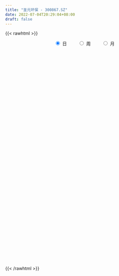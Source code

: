 ```yaml
---
title: "圣元环保 - 300867.SZ"
date: 2022-07-04T20:29:04+08:00
draft: false
---
```

{{< rawhtml >}}
    <div style="text-align: center">
        <label style="padding: 1rem;"><input style="margin-right: .5rem" type="radio" name="period" value="D" checked onclick="period_change(this)">日</label>
        <label style="padding: 1rem;"><input style="margin-right: .5rem" type="radio" name="period" value="W" onclick="period_change(this)">周</label>
        <label style="padding: 1rem;"><input style="margin-right: .5rem" type="radio" name="period" value="M" onclick="period_change(this)">月</label>
    </div>
    <div id="chart" style="height: 700px;"></div> 
    <script type="text/javascript">
        const D_v = [390579.43,449993.76,397348.3,327501.99,271956.9,162294.19,192357.36,212863.25,140995.11,99029.59,111471.88,93677.3,122463.82,105979.91,131017.5,136151.99,159856.85,247416.91,289771.07,142725.78,73379.42,61618.25,145715.37,154933.96,103937.17,94239.25,49888.09,52643.67,62683.94,78301.57,98581.31,132366.05,95064.88,146954.8,93659.35,152155.13,172916.7,130608.41,93446.39,99844.64,147307.5,129944.01,109429.04,113756.77,60263.07,45580.01,52356.45,74151.37,55797.35,63440.83,119691.53,100412.74,82838.86,138130.23,105669.29,85479.17,68444.85,62159.46,51106.66,44295.14,43332.03,44825.52,27177.04,45194.2,27211.99,28993.67,29168.93,36328.84,23834.13,25405.67,20761.68,37163.26,28360.4,28877.7,20426.64,17911.44,27423.05,22314.31,20312.47,20996.72,28258.39,32951.26,32839.35,37177.99,21667.6,19474.64,16834.45,21477.26,25660.06,31510.37,31055.52,38531.81,29823.5,24850.05,23424.56,34025.55,28796.88,64353.06,42448.37,42826.96,24051.78,21140.49,21993.49,21545.55,23718.0,28210.3,22650.77,21828.39,35161.46,27875.33,23107.07,22427.89,17790.07,27449.66,18780.42,16227.73,20031.09,23259.97,27704.16,23921.25,19934.69,17468.4,44253.11,39153.56,95403.49,103920.11,60065.77,45374.63,64926.89,47547.61,29575.97,24909.91,48317.08,34943.26,90807.39,64106.46,59377.1,81127.79,126548.24,135666.07,124716.2,95986.99,64151.29,67838.45,47173.36,88551.88,48015.03,38927.63,29416.14,57361.24,41755.66,34512.73,31566.11,25507.6,22336.92,44901.98,23101.01,29110.58,31055.11,21505.62,27221.65,27881.12,37382.93,30297.66,21825.88,22317.17,24635.28,17283.08,19307.9,15907.53,16803.99,14028.21,22185.07,70571.66,40140.63,22393.26,35218.77,24017.83,19362.68,31600.91,24659.43,29724.32,26524.79,27142.04,23377.02,21855.12,38167.23,28007.89,21839.09,18111.67,27012.47,12929.83,17796.1,20670.9,21181.79,18065.76,15454.35,13213.87,23006.39,28227.95,38407.32,36443.56,27258.25,41472.62,29164.02,19362.45,20832.83,20100.49,13199.1,13704.99,21310.48,22752.09,67599.48,44196.88,53079.28,38997.65,28523.86,24788.87,24689.13,18222.92,26294.11,24781.78,68311.48,60585.49,60977.96,39092.71,26115.7,24314.47,76890.8,41211.3,31577.52,38976.25,40301.39,31382.23,53124.23,56877.35,40389.82,25584.5,73405.66,64457.93,73697.78,48222.84,67652.58,52778.95,66134.12,45198.0,37043.51,70598.49,54452.48,66120.55,52744.78,35768.2,41235.41,33655.61,27873.46,26328.2,51136.66,36974.25,68907.07,61054.52,35125.43,47172.48,23167.49,25774.04,218829.98,141806.72,146630.38,170403.74,187478.3,170866.34,130517.16,157907.59,88929.94,53931.93,46651.81,57367.37,37989.49,57609.23,44601.09,52965.69,42547.28,29084.55,37010.87,68315.58,77298.7,37062.57,30959.34,41279.05,26056.1,31430.12,28613.21,54106.46,34952.47,29207.09,36857.02,35880.96,44529.63,42995.57,25403.2,42788.24,31397.63,26775.61,34550.57,49860.26,59182.06,57939.42,41955.45,38303.64,53617.45,36671.39,30909.95,38283.2,30093.52,20524.37,32938.57,26961.94,28517.65,27884.47,37933.13,74229.02,41037.33,35356.47,19953.74,35610.23,26348.48,35642.3,20010.98,21808.01,17800.8,15882.0,25195.41,267218.45,191323.56,143077.7,154222.2,80502.84,96641.19,71992.42,136585.54,110682.35,96436.78,68753.1,76203.65,74784.09,45870.62,35525.88,56248.11,38264.38,36303.86,32509.38,41623.28,32195.43,30085.8,46520.29,39927.53,25357.18,26776.92,21775.73,72216.21,50348.68,35048.8,33838.26,31330.53,57505.31,32126.58,70951.57,40319.18,53672.65,32608.74,31148.19,31604.08,37174.04,72452.77,56630.56,43147.33,46387.68,74204.95,48260.76,41964.17,47977.2,28291.41,21529.36,18148.51,19832.97,17579.74,16597.0,18969.0,33397.59,23834.6,45419.05,15629.18,22114.0,14395.51,18853.64,14821.03,13287.61,16448.39,48741.17,16465.09,18495.09,21601.84,22661.77,15462.55,28772.3,23149.75,25934.98,35524.7,39377.84,30572.81,31093.22,20577.76,28160.18,35325.63,25725.98,18275.39,28834.13,23472.89,19322.2,22663.33,24786.79,24478.83,32594.7,21834.48,20488.75,18840.93,19928.23,25401.0,61867.19,40790.62,43192.01,29584.27,32509.39,25124.0,20012.27,25827.0,43140.87,45355.37,25803.18,45603.67,77946.62,79327.78,51895.38,40119.66,45715.81,44100.85,52055.6,48141.53,37618.97,150356.12,77824.13]
const D_histogram = [0.0,1.6381994302,2.2779898735,1.7599554928,0.691249907,-0.0312576228,-0.704959691,-1.0137578067,-1.3618842383,-1.4956892902,-1.5460035504,-1.4765612311,-1.583136126,-1.7531876596,-1.6125194272,-1.2916458713,-0.9706172884,-0.4311736804,-0.1312101804,-0.0223007658,0.0792639437,0.0883954998,0.3407691333,0.5031284274,0.4813479255,0.2676156508,0.1298753742,-0.0196804,0.0405648547,0.2137424791,0.3830444882,0.5446364464,0.5219286541,0.6268514468,0.5712690207,0.6923890255,0.8052925503,0.7623405637,0.6911385246,0.7186208022,0.7991343594,0.7460243398,0.4672938587,0.0415499993,-0.1886340201,-0.3054463646,-0.4228755958,-0.3485006012,-0.31846968,-0.2188019764,-0.0106520847,0.0950608982,-0.0153323513,0.1524400135,0.2722678528,0.2319747744,0.2103290207,0.1001944636,-0.0196529607,-0.0939502877,-0.1968537331,-0.2690860664,-0.2915292588,-0.3645257585,-0.3949894132,-0.346519311,-0.2764913965,-0.2272629175,-0.1759030124,-0.1516638655,-0.1191832257,-0.1927344058,-0.2639934808,-0.3607493511,-0.3546345303,-0.355030402,-0.4167511853,-0.4010429578,-0.3890436039,-0.3152935532,-0.2525737384,-0.2588300988,-0.33484309,-0.2424228769,-0.1980576173,-0.1308033675,-0.0798717891,0.0036517228,0.1166181732,0.15123012,0.0988339906,-0.0457808144,-0.0918160512,-0.1819310426,-0.2166781857,-0.2884349683,-0.2692032833,-0.0171996254,0.1135354468,0.2275199704,0.2709049161,0.2843784255,0.2477552647,0.1747058773,0.15181767,0.203342991,0.1726239701,0.1649629992,0.2560193004,0.2536213236,0.1768794283,0.1292739582,0.038313887,-0.1127914778,-0.1740774485,-0.2003457824,-0.1345471816,-0.014185421,0.0830441092,0.1413432994,0.196114129,0.1974920417,0.2931554558,0.3477820583,0.5561879952,0.698815681,0.6845698136,0.5845868704,0.5464553802,0.3455426215,0.1512637135,0.0462872787,0.0550119285,0.0623055113,0.2277219401,0.2418255093,0.2874339355,0.3191105279,0.4813422737,0.5288161729,0.5817165707,0.3780103849,0.2511142763,0.0673982645,-0.1124599773,-0.0817425237,-0.1234044268,-0.1728673438,-0.1655206069,-0.0951329574,-0.1118735859,-0.1699666211,-0.251183999,-0.2769712016,-0.2813490024,-0.3831179736,-0.4088955319,-0.3860362403,-0.3878939713,-0.3723535473,-0.3560851087,-0.3043018779,-0.2144107145,-0.131661214,-0.0989072339,-0.1085537153,-0.1561482401,-0.1748992086,-0.1990788962,-0.2121763868,-0.1629125717,-0.1144255,-0.0610481298,0.0929291281,0.1440472703,0.1768269024,0.2253470501,0.2123910301,0.1898159817,0.2245040154,0.2334029183,0.2398172885,0.248896971,0.1947862971,0.1902537686,0.1891582413,0.1987777323,0.1841615628,0.1349179375,0.1019823123,0.0246027831,-0.0249407284,-0.0767193479,-0.0734028724,-0.0502384766,-0.0597677892,-0.0668169372,-0.053920803,-0.0048257803,0.0426973554,0.0955811786,0.1418149276,0.1198687071,0.1556214104,0.1506431062,0.1277111399,0.0408303807,-0.0484856858,-0.076461477,-0.0886002759,-0.0599801791,-0.070356289,0.0435868033,0.1100393034,0.1838345735,0.1628563644,0.1355349886,0.0702614438,0.0501940154,0.0319568751,0.0419153508,0.0051110554,0.0487663055,0.0989709301,0.0425713396,-0.091187886,-0.1424086491,-0.1529261338,-0.0106727243,0.046317643,0.0805970525,0.0769629878,0.115312775,0.1138863831,0.1371220343,0.1525867905,0.102033832,0.0571921275,0.1374894815,0.1353456103,0.1962048765,0.1805966664,0.0255692795,-0.0817776812,-0.1285368926,-0.1409584863,-0.1640706781,-0.2165487126,-0.3326895691,-0.3134078543,-0.3142033234,-0.2853434682,-0.2630094684,-0.2249154292,-0.1892766303,-0.1553372201,-0.1009137099,-0.100091794,-0.0222767174,-0.0310584518,-0.0316831143,-0.0889932579,-0.1045971469,-0.0955566903,0.1296998831,0.244799946,0.3327657827,0.4098418364,0.4368272204,0.4912714642,0.4619497762,0.1897946243,-0.026085721,-0.1589417804,-0.2266894415,-0.312101615,-0.3491517584,-0.3888893928,-0.3807551299,-0.4181173026,-0.4523662503,-0.4333360437,-0.370072427,-0.2719844296,-0.3493205571,-0.363918412,-0.3427038588,-0.3612769263,-0.3391733859,-0.2645185996,-0.202994181,-0.0969408019,-0.0110739135,0.0493681329,0.1122913946,0.1668335915,0.2250086158,0.2065933117,0.2057611833,0.2238207953,0.2197175281,0.2039900234,0.2011196749,0.2168490217,0.2633391485,0.2743799361,0.2479577348,0.2295068862,0.2503198202,0.217499758,0.1854735139,0.1054231789,0.038157139,0.0034031059,-0.0244751631,-0.0382303312,-0.0397725036,-0.0213629578,0.0073592168,0.0665497758,0.0905286496,0.0584271674,0.0546283838,0.0195042117,-0.0226082912,-0.0974742871,-0.1274578179,-0.1351057204,-0.1242161749,-0.1045481569,-0.0623017601,0.2013456368,0.3756939778,0.5013062592,0.4724961927,0.455182399,0.478767773,0.4280193345,0.4293675258,0.4221144573,0.4082502428,0.3562152283,0.2649406016,0.0983690687,-0.027755451,-0.1282354169,-0.2945124723,-0.3509668836,-0.4541662625,-0.4500314285,-0.3880234577,-0.3055096116,-0.2239831004,-0.1442859766,-0.1193622532,-0.1266130448,-0.1284726351,-0.0991212315,-0.0451383468,0.0075161943,0.0316718975,0.0034414276,-0.0127556253,-0.060099168,-0.0630809651,-0.0041342326,0.0439605456,0.1177318414,0.1204981701,0.0840838956,0.0082366376,-0.0519931163,-0.0340642583,-0.0413996307,-0.0226097615,-0.0253928057,-0.2571972707,-0.3594340793,-0.3940652214,-0.3089421987,-0.2578168786,-0.247323886,-0.2054870872,-0.162321998,-0.1285134789,-0.0777981548,-0.0732122504,-0.040815187,-0.0423696872,-0.1116132057,-0.1396265611,-0.2012758627,-0.2075648803,-0.2517426948,-0.2408358066,-0.259881578,-0.249523468,-0.3234562885,-0.313505564,-0.2654634122,-0.2497047102,-0.2920900403,-0.292088262,-0.3803634019,-0.4591239227,-0.4303809993,-0.4375292647,-0.360502345,-0.2607356895,-0.1858134101,-0.0827420765,0.0250998356,0.1117142725,0.1859722376,0.2302998662,0.2383410495,0.2392664248,0.2479014361,0.2705618449,0.3046757764,0.3339131781,0.2710083141,0.2513095593,0.2342625239,0.2103027639,0.208952172,0.2315779508,0.2821958232,0.3208967016,0.3538353229,0.3480821054,0.3226912497,0.2670803321,0.2375923863,0.2139949191,0.1552718189,0.1129950102,0.0957486328,0.0706259857,0.0934149528,0.0644161882,0.0081602821,-0.0163007257,-0.0131321016,-0.0017164064,0.0436300011,0.045225636,0.0587793614,0.1504594912,0.2112921195]
const D_fast = [0.0,2.0477492877,3.2570371994,3.178991692,2.2830985828,1.5527766474,0.7028346564,0.140597089,-0.5480004021,-1.0557277766,-1.4925429244,-1.7922409129,-2.2945998393,-2.9029482878,-3.1654099122,-3.1674478241,-3.0890735633,-2.6574233754,-2.3902624204,-2.2869281974,-2.1655475019,-2.1343170709,-1.7967511541,-1.5086097531,-1.4100532737,-1.5568816357,-1.6621530687,-1.8166289429,-1.7462424745,-1.5196292304,-1.2545660992,-0.9568150294,-0.8490406582,-0.5874050037,-0.5001701747,-0.2059529135,0.1082737489,0.2559069032,0.3574894952,0.5646269734,0.8449241204,0.9783201858,0.8164131694,0.4010568098,0.1237142853,-0.0694596503,-0.2926077804,-0.3053579362,-0.354944435,-0.3099772254,-0.1044903549,0.0249878525,-0.0892384848,0.1166438833,0.3045386859,0.3222393011,0.3531758025,0.2680898614,0.1433291969,0.0455442979,-0.1065725807,-0.2460764306,-0.3414019377,-0.505529877,-0.634740885,-0.6729006105,-0.6719955452,-0.6795827955,-0.6721986435,-0.685875463,-0.6831906296,-0.8049254112,-0.9421828564,-1.1291260644,-1.2116698762,-1.3008233484,-1.4667319281,-1.55128444,-1.6365459871,-1.6416193247,-1.6420429445,-1.7130068296,-1.8727305933,-1.8409160995,-1.8460652442,-1.8115118363,-1.7805482051,-1.6961117625,-1.5539907688,-1.481571292,-1.5092589237,-1.6653189323,-1.734308182,-1.869905934,-1.9588226236,-2.1026881482,-2.150757284,-1.9030535325,-1.7439345986,-1.5730700824,-1.4619589077,-1.3773907918,-1.3520751365,-1.3814480546,-1.3663818444,-1.2640207756,-1.251583804,-1.218004025,-1.0629428988,-1.0019355446,-1.0344575829,-1.0497445635,-1.131126163,-1.3104293971,-1.4152347299,-1.4915895094,-1.4594277041,-1.3426122987,-1.2246217412,-1.1309867262,-1.0271873643,-0.9764364412,-0.8074841632,-0.665912046,-0.3184591104,-0.0011275043,0.1557690817,0.2019328561,0.3004152109,0.1858881076,0.029425128,-0.0639794871,-0.0415018552,-0.0186318946,0.2037150193,0.2782749658,0.3957418759,0.5071961003,0.7897634145,0.9694413569,1.1677708974,1.0585673078,0.9944497683,0.8275833226,0.6196100865,0.6298919091,0.5573788994,0.4646991465,0.4306657315,0.4772701417,0.4325611167,0.3319764263,0.1879630486,0.0929330456,0.0182179942,-0.1793304704,-0.3073319117,-0.3809816801,-0.479812904,-0.5573608668,-0.6301137054,-0.654405944,-0.6181174593,-0.5682832623,-0.5602560907,-0.5970410008,-0.6836725857,-0.7461483563,-0.820097768,-0.8862393553,-0.8777036831,-0.8578229864,-0.8197076486,-0.6424981088,-0.555368149,-0.4783817913,-0.373524881,-0.3333831435,-0.3085041965,-0.2176901589,-0.1504405265,-0.0840718341,-0.0127679089,-0.0181820085,0.0248489051,0.0710429382,0.1303568622,0.1617810835,0.1462669425,0.1388268954,0.0675980619,0.0118193684,-0.0591390881,-0.0741733307,-0.0635685541,-0.0880398139,-0.1117931963,-0.1123772629,-0.0644886852,-0.0062912106,0.0704879072,0.1521753881,0.1601963444,0.2348544003,0.2675368726,0.2765326914,0.1998595272,0.0984220394,0.0513308789,0.017042011,0.0306670631,0.0027018809,0.127541674,0.221504,0.3412579135,0.3609937954,0.3675561668,0.3198479829,0.3123290584,0.3020811369,0.3225184503,0.2869919187,0.3428387453,0.4177861023,0.3720293467,0.2154731496,0.1286502243,0.0799012061,0.2194864346,0.2880562126,0.3424848853,0.3580915674,0.4252695484,0.4523147523,0.5098309121,0.5634423659,0.5383978654,0.5078541928,0.6225239171,0.6542164486,0.7641269339,0.7936678904,0.6450328234,0.5172414424,0.4383480078,0.3906867926,0.3265569312,0.2199417186,0.0206284698,-0.0384417789,-0.1177880789,-0.1602640908,-0.203682458,-0.2218172762,-0.2334976348,-0.2383925296,-0.2091974469,-0.2333984795,-0.1611525823,-0.1776989296,-0.1862443707,-0.2658028288,-0.3075560045,-0.3224047204,-0.0647231763,0.1115768731,0.2827341554,0.4622706683,0.5984628574,0.7757249673,0.8618907232,0.6371842275,0.4147824519,0.2421909474,0.1177709259,-0.0456666514,-0.1700047344,-0.306964717,-0.3940192365,-0.5359107348,-0.6832512451,-0.7725550495,-0.8018095395,-0.7717176495,-0.9363839163,-1.0419613742,-1.1064227856,-1.2153150848,-1.2780048908,-1.2694797544,-1.258703881,-1.1768857024,-1.0937872924,-1.0210032128,-0.9300071024,-0.8337565077,-0.7193293294,-0.6860963056,-0.6354881381,-0.5614733273,-0.5106472126,-0.4753772114,-0.4279676411,-0.3580260389,-0.245701125,-0.1660653534,-0.1304981209,-0.091572248,-0.0081793589,0.0133755184,0.0277176528,-0.0259768875,-0.0837036426,-0.1176068993,-0.151603959,-0.17491671,-0.1864020083,-0.1733332019,-0.1427712232,-0.0669432202,-0.020332184,-0.0378268743,-0.0279685619,-0.0582166811,-0.1059812568,-0.2052158245,-0.2670638098,-0.3084881423,-0.3286526406,-0.3351216618,-0.308450705,0.005533101,0.2738049365,0.5247437827,0.6140577644,0.7105395704,0.8538168877,0.9100732829,1.0187633556,1.1170389015,1.2052372476,1.2422560402,1.2172165639,1.0752372982,0.9421739157,0.8096350956,0.5697299221,0.4255337899,0.2087928454,0.1004198223,0.0654219287,0.0715583719,0.097089108,0.1407147376,0.1357978977,0.0968938449,0.0629160958,0.0674871916,0.1101854896,0.1647190792,0.1967927568,0.1694226438,0.1500366846,0.0876683499,0.0689163115,0.1268294859,0.1859144004,0.2891186566,0.3220095278,0.3066162272,0.2328281287,0.1596000956,0.1690128891,0.151327609,0.1644650378,0.1553337921,-0.1407699906,-0.332865319,-0.4660127664,-0.4581252934,-0.4714541929,-0.5227921719,-0.5323271449,-0.5297425551,-0.5280624058,-0.4967966204,-0.5105137786,-0.4883205119,-0.5004674339,-0.5976142539,-0.6605342495,-0.7725025168,-0.8306827544,-0.9377962426,-0.9870983061,-1.071114472,-1.123137229,-1.2779341216,-1.3463597881,-1.3646834894,-1.4113509649,-1.526758805,-1.5997790923,-1.7831450827,-1.9766865842,-2.0555389106,-2.1720694922,-2.1851681587,-2.1505854256,-2.1221164987,-2.0397306843,-1.9256138133,-1.8110708082,-1.6903197837,-1.5884171886,-1.5207907429,-1.4600487614,-1.3894383911,-1.2991375211,-1.1888546454,-1.0761389492,-1.0712917348,-1.0281630997,-0.9866445041,-0.9580285731,-0.907141122,-0.8266208555,-0.7054540273,-0.5865289736,-0.4651315215,-0.3838642126,-0.328582256,-0.3174230904,-0.2875129398,-0.2576116771,-0.2775168226,-0.2915448788,-0.2848540979,-0.2923202486,-0.2461775433,-0.2590722609,-0.3132880964,-0.3418242856,-0.341938687,-0.3309520933,-0.2746981856,-0.2617961417,-0.2335475759,-0.1042525733,0.0094030849]
const D_slow = [0.0,0.4095498575,0.9790473259,1.4190361991,1.5918486759,1.5840342702,1.4077943474,1.1543548957,0.8138838362,0.4399615136,0.053460626,-0.3156796818,-0.7114637133,-1.1497606282,-1.552890485,-1.8758019528,-2.1184562749,-2.226249695,-2.2590522401,-2.2646274316,-2.2448114456,-2.2227125707,-2.1375202874,-2.0117381805,-1.8914011991,-1.8244972864,-1.7920284429,-1.7969485429,-1.7868073292,-1.7333717095,-1.6376105874,-1.5014514758,-1.3709693123,-1.2142564506,-1.0714391954,-0.898341939,-0.6970188014,-0.5064336605,-0.3336490294,-0.1539938288,0.045789761,0.232295846,0.3491193107,0.3595068105,0.3123483055,0.2359867143,0.1302678154,0.0431426651,-0.0364747549,-0.091175249,-0.0938382702,-0.0700730457,-0.0739061335,-0.0357961301,0.0322708331,0.0902645267,0.1428467818,0.1678953978,0.1629821576,0.1394945856,0.0902811524,0.0230096358,-0.0498726789,-0.1410041185,-0.2397514718,-0.3263812996,-0.3955041487,-0.4523198781,-0.4962956311,-0.5342115975,-0.5640074039,-0.6121910054,-0.6781893756,-0.7683767134,-0.8570353459,-0.9457929464,-1.0499807428,-1.1502414822,-1.2475023832,-1.3263257715,-1.3894692061,-1.4541767308,-1.5378875033,-1.5984932225,-1.6480076269,-1.6807084687,-1.700676416,-1.6997634853,-1.670608942,-1.632801412,-1.6080929143,-1.6195381179,-1.6424921308,-1.6879748914,-1.7421444378,-1.8142531799,-1.8815540007,-1.8858539071,-1.8574700454,-1.8005900528,-1.7328638238,-1.6617692174,-1.5998304012,-1.5561539319,-1.5181995144,-1.4673637666,-1.4242077741,-1.3829670243,-1.3189621992,-1.2555568683,-1.2113370112,-1.1790185217,-1.1694400499,-1.1976379194,-1.2411572815,-1.2912437271,-1.3248805225,-1.3284268777,-1.3076658504,-1.2723300256,-1.2233014933,-1.1739284829,-1.100639619,-1.0136941044,-0.8746471056,-0.6999431853,-0.5288007319,-0.3826540143,-0.2460401693,-0.1596545139,-0.1218385855,-0.1102667658,-0.0965137837,-0.0809374059,-0.0240069208,0.0364494565,0.1083079404,0.1880855723,0.3084211408,0.440625184,0.5860543267,0.6805569229,0.743335492,0.7601850581,0.7320700638,0.7116344328,0.6807833261,0.6375664902,0.5961863385,0.5724030991,0.5444347026,0.5019430474,0.4391470476,0.3699042472,0.2995669966,0.2037875032,0.1015636202,0.0050545602,-0.0919189327,-0.1850073195,-0.2740285967,-0.3501040661,-0.4037067448,-0.4366220483,-0.4613488568,-0.4884872856,-0.5275243456,-0.5712491477,-0.6210188718,-0.6740629685,-0.7147911114,-0.7433974864,-0.7586595188,-0.7354272368,-0.6994154193,-0.6552086937,-0.5988719311,-0.5457741736,-0.4983201782,-0.4421941743,-0.3838434448,-0.3238891226,-0.2616648799,-0.2129683056,-0.1654048635,-0.1181153031,-0.0684208701,-0.0223804794,0.011349005,0.0368445831,0.0429952789,0.0367600968,0.0175802598,-0.0007704583,-0.0133300775,-0.0282720248,-0.0449762591,-0.0584564598,-0.0596629049,-0.048988566,-0.0250932714,0.0103604605,0.0403276373,0.0792329899,0.1168937664,0.1488215514,0.1590291466,0.1469077251,0.1277923559,0.1056422869,0.0906472421,0.0730581699,0.0839548707,0.1114646966,0.15742334,0.1981374311,0.2320211782,0.2495865392,0.262135043,0.2701242618,0.2806030995,0.2818808633,0.2940724397,0.3188151722,0.3294580071,0.3066610356,0.2710588734,0.2328273399,0.2301591588,0.2417385696,0.2618878327,0.2811285797,0.3099567734,0.3384283692,0.3727088778,0.4108555754,0.4363640334,0.4506620653,0.4850344356,0.5188708382,0.5679220574,0.613071224,0.6194635438,0.5990191236,0.5668849004,0.5316452788,0.4906276093,0.4364904312,0.3533180389,0.2749660753,0.1964152445,0.1250793774,0.0593270103,0.003098153,-0.0442210045,-0.0830553095,-0.108283737,-0.1333066855,-0.1388758649,-0.1466404778,-0.1545612564,-0.1768095709,-0.2029588576,-0.2268480302,-0.1944230594,-0.1332230729,-0.0500316272,0.0524288319,0.161635637,0.284453503,0.3999409471,0.4473896032,0.4408681729,0.4011327278,0.3444603674,0.2664349637,0.1791470241,0.0819246759,-0.0132641066,-0.1177934322,-0.2308849948,-0.3392190057,-0.4317371125,-0.4997332199,-0.5870633592,-0.6780429622,-0.7637189269,-0.8540381584,-0.9388315049,-1.0049611548,-1.0557097001,-1.0799449005,-1.0827133789,-1.0703713457,-1.042298497,-1.0005900992,-0.9443379452,-0.8926896173,-0.8412493214,-0.7852941226,-0.7303647406,-0.6793672348,-0.629087316,-0.5748750606,-0.5090402735,-0.4404452895,-0.3784558557,-0.3210791342,-0.2584991791,-0.2041242396,-0.1577558612,-0.1314000664,-0.1218607817,-0.1210100052,-0.127128796,-0.1366863788,-0.1466295047,-0.1519702441,-0.1501304399,-0.133492996,-0.1108608336,-0.0962540417,-0.0825969458,-0.0777208928,-0.0833729656,-0.1077415374,-0.1396059919,-0.173382422,-0.2044364657,-0.2305735049,-0.2461489449,-0.1958125357,-0.1018890413,0.0234375235,0.1415615717,0.2553571714,0.3750491147,0.4820539483,0.5893958298,0.6949244441,0.7969870048,0.8860408119,0.9522759623,0.9768682295,0.9699293667,0.9378705125,0.8642423944,0.7765006735,0.6629591079,0.5504512508,0.4534453864,0.3770679835,0.3210722084,0.2850007142,0.2551601509,0.2235068897,0.1913887309,0.1666084231,0.1553238364,0.1572028849,0.1651208593,0.1659812162,0.1627923099,0.1477675179,0.1319972766,0.1309637185,0.1419538549,0.1713868152,0.2015113577,0.2225323316,0.224591491,0.2115932119,0.2030771474,0.1927272397,0.1870747993,0.1807265979,0.1164272802,0.0265687604,-0.071947545,-0.1491830947,-0.2136373143,-0.2754682858,-0.3268400576,-0.3674205571,-0.3995489269,-0.4189984656,-0.4373015282,-0.4475053249,-0.4580977467,-0.4860010482,-0.5209076884,-0.5712266541,-0.6231178742,-0.6860535479,-0.7462624995,-0.811232894,-0.873613761,-0.9544778331,-1.0328542241,-1.0992200772,-1.1616462547,-1.2346687648,-1.3076908303,-1.4027816808,-1.5175626614,-1.6251579113,-1.7345402275,-1.8246658137,-1.8898497361,-1.9363030886,-1.9569886077,-1.9507136488,-1.9227850807,-1.8762920213,-1.8187170548,-1.7591317924,-1.6993151862,-1.6373398272,-1.569699366,-1.4935304219,-1.4100521273,-1.3423000488,-1.279472659,-1.220907028,-1.168331337,-1.116093294,-1.0581988063,-0.9876498505,-0.9074256751,-0.8189668444,-0.731946318,-0.6512735056,-0.5845034226,-0.525105326,-0.4716065963,-0.4327886415,-0.404539889,-0.3806027308,-0.3629462343,-0.3395924961,-0.3234884491,-0.3214483785,-0.32552356,-0.3288065854,-0.329235687,-0.3183281867,-0.3070217777,-0.2923269373,-0.2547120645,-0.2018890346]
const D_data = [['2020-08-24', 38.0, 45.78, 31.1, 48.65],['2020-08-25', 42.5, 71.45, 42.44, 79.9],['2020-08-26', 66.15, 66.79, 60.18, 77.99],['2020-08-27', 69.0, 54.4, 53.65, 71.06],['2020-08-28', 50.4, 44.39, 44.25, 51.96],['2020-08-31', 44.5, 44.36, 43.01, 45.78],['2020-09-01', 42.98, 41.1, 40.3, 42.99],['2020-09-02', 40.5, 42.5, 39.3, 44.55],['2020-09-03', 41.9, 39.41, 39.3, 42.4],['2020-09-04', 38.0, 39.73, 37.87, 40.81],['2020-09-07', 39.5, 39.09, 38.61, 40.75],['2020-09-08', 39.33, 39.41, 38.77, 40.29],['2020-09-09', 38.85, 35.8, 35.8, 39.02],['2020-09-10', 36.32, 32.78, 32.69, 36.59],['2020-09-11', 32.5, 35.05, 32.18, 36.5],['2020-09-14', 34.8, 37.15, 34.8, 37.23],['2020-09-15', 36.95, 37.7, 36.15, 39.71],['2020-09-16', 37.11, 41.9, 36.24, 43.96],['2020-09-17', 40.78, 40.63, 39.77, 45.68],['2020-09-18', 39.8, 38.96, 38.52, 41.58],['2020-09-21', 38.66, 39.14, 38.0, 39.56],['2020-09-22', 38.02, 38.03, 37.9, 39.05],['2020-09-23', 38.42, 41.65, 38.39, 43.0],['2020-09-24', 40.8, 41.69, 40.28, 43.68],['2020-09-25', 41.34, 39.88, 39.63, 42.95],['2020-09-28', 39.51, 36.87, 36.3, 39.98],['2020-09-29', 37.33, 36.77, 36.62, 37.65],['2020-09-30', 37.1, 35.63, 35.6, 37.36],['2020-10-09', 36.29, 37.77, 36.25, 38.19],['2020-10-12', 37.81, 39.67, 37.81, 39.84],['2020-10-13', 39.41, 40.55, 39.1, 40.88],['2020-10-14', 40.3, 41.5, 40.01, 42.45],['2020-10-15', 41.44, 39.79, 39.3, 41.45],['2020-10-16', 39.68, 41.89, 39.68, 44.49],['2020-10-19', 41.13, 40.33, 39.85, 42.26],['2020-10-20', 40.0, 43.09, 39.77, 44.36],['2020-10-21', 43.16, 44.11, 42.5, 45.08],['2020-10-22', 43.63, 42.89, 42.65, 44.98],['2020-10-23', 42.6, 42.75, 41.8, 44.4],['2020-10-26', 42.45, 44.4, 42.24, 44.62],['2020-10-27', 43.88, 45.96, 43.17, 47.0],['2020-10-28', 44.88, 45.0, 43.84, 45.88],['2020-10-29', 43.85, 41.8, 41.74, 44.6],['2020-10-30', 41.67, 38.3, 37.7, 42.25],['2020-11-02', 38.05, 38.96, 38.0, 39.29],['2020-11-03', 39.31, 39.28, 39.01, 39.86],['2020-11-04', 39.36, 38.37, 37.7, 39.5],['2020-11-05', 38.9, 40.36, 38.69, 40.7],['2020-11-06', 40.3, 39.82, 39.26, 40.35],['2020-11-09', 40.13, 40.82, 40.12, 40.95],['2020-11-10', 40.85, 42.91, 40.26, 42.91],['2020-11-11', 42.8, 42.5, 41.98, 43.8],['2020-11-12', 42.18, 39.8, 39.75, 42.42],['2020-11-13', 39.5, 43.49, 38.9, 44.49],['2020-11-16', 43.48, 43.84, 42.58, 44.44],['2020-11-17', 43.98, 42.26, 41.48, 43.98],['2020-11-18', 42.44, 42.52, 42.15, 43.5],['2020-11-19', 41.6, 41.2, 41.04, 42.0],['2020-11-20', 41.26, 40.51, 40.02, 41.26],['2020-11-23', 40.3, 40.53, 39.7, 40.91],['2020-11-24', 40.76, 39.59, 39.58, 40.76],['2020-11-25', 39.65, 39.32, 39.24, 40.24],['2020-11-26', 39.3, 39.46, 39.29, 39.88],['2020-11-27', 39.32, 38.29, 37.88, 39.6],['2020-11-30', 38.3, 38.21, 37.8, 38.77],['2020-12-01', 38.45, 38.91, 38.22, 39.2],['2020-12-02', 39.07, 39.2, 38.63, 39.39],['2020-12-03', 39.1, 39.0, 38.24, 39.25],['2020-12-04', 38.99, 39.07, 38.82, 39.44],['2020-12-07', 39.15, 38.73, 38.7, 39.43],['2020-12-08', 38.5, 38.8, 38.5, 39.0],['2020-12-09', 38.8, 37.15, 37.01, 38.88],['2020-12-10', 37.0, 36.51, 36.14, 37.44],['2020-12-11', 36.52, 35.38, 35.1, 36.87],['2020-12-14', 35.88, 36.02, 35.83, 36.78],['2020-12-15', 35.8, 35.54, 35.4, 35.99],['2020-12-16', 35.84, 34.15, 34.1, 35.85],['2020-12-17', 34.16, 34.51, 33.58, 34.67],['2020-12-18', 34.6, 34.05, 34.01, 34.93],['2020-12-21', 34.05, 34.59, 33.86, 34.85],['2020-12-22', 34.59, 34.4, 34.1, 35.25],['2020-12-23', 34.28, 33.28, 33.02, 34.71],['2020-12-24', 33.29, 31.73, 31.7, 33.29],['2020-12-25', 31.7, 33.43, 31.61, 33.55],['2020-12-28', 33.37, 32.79, 32.68, 33.47],['2020-12-29', 33.0, 33.01, 32.4, 33.53],['2020-12-30', 33.04, 32.8, 32.54, 33.15],['2020-12-31', 32.79, 33.3, 32.75, 33.46],['2021-01-04', 33.4, 34.01, 33.11, 34.2],['2021-01-05', 33.89, 33.3, 33.15, 34.2],['2021-01-06', 33.29, 32.03, 31.85, 33.5],['2021-01-07', 32.35, 30.13, 29.7, 32.35],['2021-01-08', 30.13, 30.56, 29.31, 31.47],['2021-01-11', 30.55, 29.29, 29.06, 30.55],['2021-01-12', 29.1, 29.24, 29.0, 29.95],['2021-01-13', 29.06, 28.03, 27.8, 29.24],['2021-01-14', 28.05, 28.54, 27.78, 29.16],['2021-01-15', 28.71, 31.81, 28.54, 32.52],['2021-01-18', 31.39, 31.1, 30.73, 32.14],['2021-01-19', 30.95, 31.43, 30.71, 32.53],['2021-01-20', 31.17, 30.92, 30.7, 31.72],['2021-01-21', 30.79, 30.68, 30.46, 31.1],['2021-01-22', 30.59, 29.97, 29.79, 30.8],['2021-01-25', 29.7, 29.16, 28.9, 29.93],['2021-01-26', 29.11, 29.44, 29.11, 30.45],['2021-01-27', 29.44, 30.38, 28.86, 30.79],['2021-01-28', 30.01, 29.35, 29.28, 30.71],['2021-01-29', 29.25, 29.47, 28.65, 30.03],['2021-02-01', 29.11, 30.91, 29.04, 30.95],['2021-02-02', 30.67, 30.0, 29.8, 30.95],['2021-02-03', 29.8, 28.85, 28.7, 30.0],['2021-02-04', 28.5, 28.83, 27.73, 29.23],['2021-02-05', 28.92, 27.81, 27.8, 29.61],['2021-02-08', 27.91, 26.2, 26.0, 28.08],['2021-02-09', 26.4, 26.46, 26.23, 26.92],['2021-02-10', 26.47, 26.33, 26.26, 26.85],['2021-02-18', 26.94, 27.27, 26.45, 27.75],['2021-02-19', 27.15, 28.21, 27.07, 28.25],['2021-02-22', 28.31, 28.35, 28.2, 29.08],['2021-02-23', 28.43, 28.19, 27.84, 28.75],['2021-02-24', 28.02, 28.41, 28.02, 28.87],['2021-02-25', 28.5, 27.88, 27.88, 28.79],['2021-02-26', 27.67, 29.36, 27.47, 30.5],['2021-03-01', 29.39, 29.36, 28.98, 30.2],['2021-03-02', 29.56, 32.23, 28.94, 32.58],['2021-03-03', 31.02, 32.75, 30.1, 33.47],['2021-03-04', 31.91, 31.6, 31.54, 32.77],['2021-03-05', 31.08, 30.66, 30.1, 31.5],['2021-03-08', 30.81, 31.47, 30.71, 32.48],['2021-03-09', 30.88, 29.11, 28.6, 30.9],['2021-03-10', 29.56, 28.3, 28.12, 29.87],['2021-03-11', 28.21, 28.67, 27.82, 28.85],['2021-03-12', 28.8, 29.86, 28.08, 30.33],['2021-03-15', 29.44, 29.92, 29.44, 30.5],['2021-03-16', 30.01, 32.48, 29.62, 32.96],['2021-03-17', 32.0, 31.26, 31.04, 32.22],['2021-03-18', 31.64, 32.04, 31.17, 32.39],['2021-03-19', 31.58, 32.34, 31.28, 33.89],['2021-03-22', 32.56, 34.86, 32.5, 35.78],['2021-03-23', 34.37, 34.45, 33.58, 36.82],['2021-03-24', 33.71, 35.31, 33.57, 36.66],['2021-03-25', 34.77, 32.16, 28.3, 35.38],['2021-03-26', 32.95, 32.58, 32.26, 33.57],['2021-03-29', 32.9, 31.26, 31.03, 32.95],['2021-03-30', 31.1, 30.41, 30.23, 31.48],['2021-03-31', 30.5, 32.67, 30.3, 33.38],['2021-04-01', 32.3, 31.75, 31.32, 32.52],['2021-04-02', 31.8, 31.38, 31.2, 32.43],['2021-04-06', 31.31, 31.93, 31.02, 32.1],['2021-04-07', 31.81, 32.91, 31.7, 33.0],['2021-04-08', 32.5, 31.96, 31.82, 32.88],['2021-04-09', 31.72, 31.2, 31.2, 32.35],['2021-04-12', 31.28, 30.43, 30.4, 31.55],['2021-04-13', 30.5, 30.68, 30.13, 31.2],['2021-04-14', 30.44, 30.69, 30.21, 30.96],['2021-04-15', 30.77, 28.95, 28.77, 30.77],['2021-04-16', 29.17, 29.26, 29.0, 29.49],['2021-04-19', 29.43, 29.55, 29.39, 29.92],['2021-04-20', 29.66, 28.98, 28.81, 29.76],['2021-04-21', 28.86, 28.91, 28.7, 29.18],['2021-04-22', 28.92, 28.68, 28.46, 29.65],['2021-04-23', 28.85, 29.0, 28.76, 29.3],['2021-04-26', 29.03, 29.6, 28.2, 29.65],['2021-04-27', 30.15, 29.78, 29.28, 30.3],['2021-04-28', 29.79, 29.31, 29.26, 29.79],['2021-04-29', 29.4, 28.69, 28.69, 29.5],['2021-04-30', 28.82, 27.88, 27.84, 28.82],['2021-05-06', 27.71, 27.85, 27.57, 28.34],['2021-05-07', 28.0, 27.43, 27.3, 28.01],['2021-05-10', 27.53, 27.21, 27.06, 27.73],['2021-05-11', 27.21, 27.84, 27.02, 27.88],['2021-05-12', 27.69, 27.88, 27.4, 27.94],['2021-05-13', 27.66, 28.04, 27.51, 28.58],['2021-05-14', 28.7, 29.77, 28.7, 30.8],['2021-05-17', 29.2, 29.03, 28.68, 29.2],['2021-05-18', 28.94, 29.06, 28.61, 29.21],['2021-05-19', 29.25, 29.55, 29.09, 30.09],['2021-05-20', 29.26, 28.97, 28.71, 29.49],['2021-05-21', 29.15, 28.84, 28.77, 29.34],['2021-05-24', 29.02, 29.69, 28.85, 29.94],['2021-05-25', 29.53, 29.61, 29.18, 29.75],['2021-05-26', 29.78, 29.76, 29.47, 30.17],['2021-05-27', 29.9, 29.99, 29.51, 30.33],['2021-05-28', 29.91, 29.22, 29.16, 30.17],['2021-05-31', 29.1, 29.81, 28.98, 30.0],['2021-06-01', 29.85, 29.97, 29.59, 30.17],['2021-06-02', 29.97, 30.27, 29.9, 30.85],['2021-06-03', 30.4, 30.1, 29.8, 30.55],['2021-06-04', 29.96, 29.62, 29.48, 30.15],['2021-06-07', 29.56, 29.7, 29.49, 30.0],['2021-06-08', 29.74, 28.9, 28.71, 29.83],['2021-06-09', 28.81, 28.91, 28.71, 29.05],['2021-06-10', 28.91, 28.57, 28.52, 28.91],['2021-06-11', 28.63, 29.07, 28.53, 29.24],['2021-06-15', 29.41, 29.34, 28.53, 29.41],['2021-06-16', 29.21, 28.92, 28.88, 29.6],['2021-06-17', 28.88, 28.85, 28.69, 29.39],['2021-06-18', 28.99, 29.06, 28.76, 29.16],['2021-06-21', 29.14, 29.65, 28.93, 29.85],['2021-06-22', 29.79, 29.9, 29.31, 30.31],['2021-06-23', 29.9, 30.29, 29.9, 30.77],['2021-06-24', 30.36, 30.57, 29.88, 30.77],['2021-06-25', 30.35, 29.89, 29.76, 30.5],['2021-06-28', 29.93, 30.77, 29.89, 31.68],['2021-06-29', 30.67, 30.48, 30.36, 31.17],['2021-06-30', 30.48, 30.31, 30.07, 30.75],['2021-07-01', 30.43, 29.3, 29.3, 30.48],['2021-07-02', 29.28, 28.81, 28.8, 29.58],['2021-07-05', 28.81, 29.23, 28.7, 29.25],['2021-07-06', 29.25, 29.27, 28.96, 29.64],['2021-07-07', 29.26, 29.78, 29.12, 30.04],['2021-07-08', 29.97, 29.3, 29.3, 30.65],['2021-07-09', 29.02, 31.14, 28.93, 31.25],['2021-07-12', 31.2, 31.11, 30.68, 31.36],['2021-07-13', 31.2, 31.72, 30.75, 32.22],['2021-07-14', 31.7, 30.84, 30.71, 31.93],['2021-07-15', 30.84, 30.78, 30.17, 31.25],['2021-07-16', 31.18, 30.17, 30.11, 31.18],['2021-07-19', 30.18, 30.59, 29.78, 30.98],['2021-07-20', 30.41, 30.58, 30.26, 30.91],['2021-07-21', 30.54, 30.98, 30.42, 31.06],['2021-07-22', 30.72, 30.38, 30.31, 30.72],['2021-07-23', 30.2, 31.47, 29.6, 31.57],['2021-07-26', 30.88, 31.91, 30.75, 32.08],['2021-07-27', 31.57, 30.66, 30.66, 32.48],['2021-07-28', 30.51, 29.2, 29.09, 30.9],['2021-07-29', 29.59, 29.68, 29.12, 29.93],['2021-07-30', 29.39, 29.94, 29.39, 30.34],['2021-08-02', 29.8, 32.18, 29.6, 32.36],['2021-08-03', 32.39, 31.7, 31.55, 32.4],['2021-08-04', 31.8, 31.75, 31.51, 32.1],['2021-08-05', 31.62, 31.46, 31.3, 32.37],['2021-08-06', 31.45, 32.2, 31.11, 32.31],['2021-08-09', 32.32, 31.94, 31.3, 32.32],['2021-08-10', 31.88, 32.46, 31.7, 32.95],['2021-08-11', 32.38, 32.64, 32.21, 33.46],['2021-08-12', 32.68, 31.88, 31.75, 32.85],['2021-08-13', 31.71, 31.82, 31.68, 32.28],['2021-08-16', 32.0, 33.63, 31.7, 34.14],['2021-08-17', 33.88, 32.99, 32.88, 34.35],['2021-08-18', 33.33, 34.15, 33.0, 34.68],['2021-08-19', 34.08, 33.55, 33.29, 34.25],['2021-08-20', 33.18, 31.51, 31.12, 33.27],['2021-08-23', 31.36, 31.46, 31.18, 32.0],['2021-08-24', 31.23, 31.8, 31.12, 33.25],['2021-08-25', 31.58, 32.04, 30.92, 32.38],['2021-08-26', 31.96, 31.76, 31.5, 32.28],['2021-08-27', 31.58, 31.1, 30.61, 32.18],['2021-08-30', 30.1, 29.68, 29.6, 30.23],['2021-08-31', 29.99, 30.9, 29.95, 31.32],['2021-09-01', 31.15, 30.48, 30.18, 31.5],['2021-09-02', 30.27, 30.71, 29.8, 30.97],['2021-09-03', 30.74, 30.56, 30.16, 31.19],['2021-09-06', 30.5, 30.73, 30.04, 30.81],['2021-09-07', 30.73, 30.73, 30.5, 30.91],['2021-09-08', 30.8, 30.75, 30.52, 30.95],['2021-09-09', 30.75, 31.13, 30.37, 31.3],['2021-09-10', 31.09, 30.51, 30.5, 31.09],['2021-09-13', 30.59, 31.62, 30.53, 31.83],['2021-09-14', 31.58, 30.68, 30.6, 32.32],['2021-09-15', 30.71, 30.71, 30.41, 31.3],['2021-09-16', 30.74, 29.77, 29.69, 30.94],['2021-09-17', 29.69, 29.99, 29.56, 30.09],['2021-09-22', 29.63, 30.17, 29.62, 30.28],['2021-09-23', 30.49, 33.5, 30.49, 34.32],['2021-09-24', 34.0, 33.17, 32.7, 34.01],['2021-09-27', 34.12, 33.6, 32.68, 35.04],['2021-09-28', 33.4, 34.21, 32.6, 34.82],['2021-09-29', 33.6, 34.22, 33.3, 35.55],['2021-09-30', 34.59, 35.19, 34.42, 36.47],['2021-10-08', 36.0, 34.64, 34.13, 36.19],['2021-10-11', 34.5, 31.1, 30.0, 34.55],['2021-10-12', 30.81, 30.61, 30.0, 31.48],['2021-10-13', 30.65, 30.69, 30.11, 30.86],['2021-10-14', 30.6, 30.86, 30.32, 31.18],['2021-10-15', 30.77, 30.05, 30.01, 30.77],['2021-10-18', 30.0, 30.09, 29.9, 30.43],['2021-10-19', 30.09, 29.57, 29.18, 30.28],['2021-10-20', 29.61, 29.78, 28.89, 29.82],['2021-10-21', 29.63, 28.8, 28.73, 29.65],['2021-10-22', 28.81, 28.27, 28.2, 29.08],['2021-10-25', 28.29, 28.5, 28.29, 28.86],['2021-10-26', 28.56, 28.9, 28.41, 28.98],['2021-10-27', 28.94, 29.45, 28.31, 30.14],['2021-10-28', 28.6, 26.98, 26.83, 28.6],['2021-10-29', 26.8, 27.14, 26.3, 27.24],['2021-11-01', 26.91, 27.22, 26.41, 27.22],['2021-11-02', 27.22, 26.33, 26.15, 27.34],['2021-11-03', 26.0, 26.44, 25.88, 26.57],['2021-11-04', 26.5, 26.98, 26.32, 27.12],['2021-11-05', 26.81, 26.85, 26.63, 27.29],['2021-11-08', 27.4, 27.59, 27.4, 28.4],['2021-11-09', 27.49, 27.66, 27.26, 28.0],['2021-11-10', 27.5, 27.6, 27.05, 27.66],['2021-11-11', 27.4, 27.88, 27.4, 28.12],['2021-11-12', 27.78, 28.06, 27.64, 28.3],['2021-11-15', 28.1, 28.43, 27.72, 28.56],['2021-11-16', 28.29, 27.62, 27.58, 28.38],['2021-11-17', 27.6, 27.83, 27.6, 27.98],['2021-11-18', 27.85, 28.17, 27.54, 28.28],['2021-11-19', 28.04, 28.0, 27.65, 28.11],['2021-11-22', 28.0, 27.87, 27.68, 28.11],['2021-11-23', 27.9, 28.05, 27.68, 28.07],['2021-11-24', 28.02, 28.4, 27.7, 28.56],['2021-11-25', 28.36, 29.07, 28.32, 29.19],['2021-11-26', 29.0, 28.93, 28.6, 29.33],['2021-11-29', 28.31, 28.57, 28.08, 29.0],['2021-11-30', 28.71, 28.69, 28.46, 29.2],['2021-12-01', 28.61, 29.34, 28.61, 29.56],['2021-12-02', 29.2, 28.79, 28.78, 29.5],['2021-12-03', 28.72, 28.76, 28.4, 29.02],['2021-12-06', 28.54, 27.95, 27.91, 28.95],['2021-12-07', 27.93, 27.75, 27.35, 28.23],['2021-12-08', 27.78, 27.88, 27.75, 28.07],['2021-12-09', 27.88, 27.77, 27.72, 28.08],['2021-12-10', 27.7, 27.79, 27.48, 27.9],['2021-12-13', 28.0, 27.85, 27.76, 28.08],['2021-12-14', 27.92, 28.1, 27.55, 28.15],['2021-12-15', 28.03, 28.33, 28.03, 28.6],['2021-12-16', 28.65, 28.96, 28.6, 29.58],['2021-12-17', 28.78, 28.79, 28.4, 29.11],['2021-12-20', 28.68, 28.11, 28.1, 28.77],['2021-12-21', 28.11, 28.4, 28.01, 28.45],['2021-12-22', 28.3, 27.92, 27.8, 28.45],['2021-12-23', 27.84, 27.61, 27.53, 27.98],['2021-12-24', 27.58, 26.82, 26.76, 27.77],['2021-12-27', 26.8, 26.99, 26.8, 27.16],['2021-12-28', 27.05, 27.04, 26.84, 27.2],['2021-12-29', 27.06, 27.15, 26.92, 27.3],['2021-12-30', 27.0, 27.22, 27.0, 27.35],['2021-12-31', 27.22, 27.57, 27.13, 27.59],['2022-01-04', 30.06, 31.2, 29.23, 32.12],['2022-01-05', 31.61, 31.48, 30.99, 32.39],['2022-01-06', 31.9, 32.03, 31.11, 33.78],['2022-01-07', 32.9, 30.76, 30.75, 33.72],['2022-01-10', 30.67, 31.18, 30.67, 31.86],['2022-01-11', 31.2, 32.13, 31.18, 32.8],['2022-01-12', 31.93, 31.55, 31.25, 32.16],['2022-01-13', 31.5, 32.49, 31.5, 33.66],['2022-01-14', 32.05, 32.8, 31.38, 33.3],['2022-01-17', 32.6, 33.1, 31.93, 33.74],['2022-01-18', 33.21, 32.87, 32.49, 33.76],['2022-01-19', 32.86, 32.37, 31.9, 33.13],['2022-01-20', 32.41, 31.01, 30.9, 32.5],['2022-01-21', 31.0, 30.89, 30.53, 31.61],['2022-01-24', 30.73, 30.67, 30.25, 30.89],['2022-01-25', 30.61, 29.08, 29.07, 30.71],['2022-01-26', 29.12, 29.71, 29.12, 29.87],['2022-01-27', 30.19, 28.47, 28.4, 30.19],['2022-01-28', 29.1, 29.27, 28.81, 29.63],['2022-02-07', 29.76, 29.91, 29.34, 30.29],['2022-02-08', 29.51, 30.34, 29.5, 30.35],['2022-02-09', 30.27, 30.61, 30.03, 30.67],['2022-02-10', 31.01, 30.92, 30.5, 31.6],['2022-02-11', 31.2, 30.45, 30.21, 31.2],['2022-02-14', 30.3, 30.03, 29.86, 30.59],['2022-02-15', 30.23, 30.0, 29.42, 30.23],['2022-02-16', 29.97, 30.4, 29.91, 30.41],['2022-02-17', 30.66, 30.9, 30.5, 31.79],['2022-02-18', 30.5, 31.18, 29.61, 31.2],['2022-02-21', 31.2, 31.07, 30.66, 31.26],['2022-02-22', 30.48, 30.44, 30.21, 30.95],['2022-02-23', 30.55, 30.49, 29.99, 30.71],['2022-02-24', 30.35, 29.92, 29.38, 30.85],['2022-02-25', 30.02, 30.31, 29.91, 30.78],['2022-02-28', 30.29, 31.23, 29.8, 31.47],['2022-03-01', 31.3, 31.42, 30.98, 31.76],['2022-03-02', 31.38, 32.16, 31.06, 32.3],['2022-03-03', 32.32, 31.6, 31.52, 32.39],['2022-03-04', 31.55, 31.13, 31.04, 31.75],['2022-03-07', 31.19, 30.4, 30.11, 31.42],['2022-03-08', 30.4, 30.24, 29.72, 30.68],['2022-03-09', 30.36, 31.1, 29.85, 31.5],['2022-03-10', 31.89, 30.81, 30.76, 31.93],['2022-03-11', 30.5, 31.17, 29.79, 31.55],['2022-03-14', 31.09, 30.95, 30.5, 31.3],['2022-03-15', 30.78, 27.35, 27.3, 30.92],['2022-03-16', 27.82, 27.83, 26.5, 27.96],['2022-03-17', 27.88, 28.0, 27.87, 28.61],['2022-03-18', 28.17, 29.34, 28.13, 29.6],['2022-03-21', 29.44, 29.03, 28.85, 29.48],['2022-03-22', 28.71, 28.45, 28.37, 28.89],['2022-03-23', 28.59, 28.76, 28.55, 28.97],['2022-03-24', 28.5, 28.81, 28.11, 28.93],['2022-03-25', 28.39, 28.73, 28.39, 29.29],['2022-03-28', 28.6, 29.03, 28.2, 29.15],['2022-03-29', 29.15, 28.48, 28.18, 29.15],['2022-03-30', 28.95, 28.82, 28.74, 29.65],['2022-03-31', 28.65, 28.38, 28.38, 29.1],['2022-04-01', 27.39, 27.21, 26.11, 27.73],['2022-04-06', 27.21, 27.29, 27.0, 27.41],['2022-04-07', 27.08, 26.41, 26.4, 27.13],['2022-04-08', 26.43, 26.67, 26.25, 26.9],['2022-04-11', 26.54, 25.78, 25.58, 26.79],['2022-04-12', 25.8, 26.08, 25.31, 26.28],['2022-04-13', 26.08, 25.37, 25.37, 26.08],['2022-04-14', 25.51, 25.39, 25.38, 25.66],['2022-04-15', 25.3, 23.8, 23.33, 25.3],['2022-04-18', 23.82, 24.28, 23.55, 24.35],['2022-04-19', 24.16, 24.53, 24.16, 24.65],['2022-04-20', 24.15, 23.93, 23.75, 24.33],['2022-04-21', 23.9, 22.74, 22.65, 23.94],['2022-04-22', 22.61, 22.74, 22.33, 22.98],['2022-04-25', 22.28, 20.93, 20.91, 22.31],['2022-04-26', 20.99, 20.05, 19.95, 21.26],['2022-04-27', 19.81, 20.68, 19.78, 20.77],['2022-04-28', 20.45, 19.7, 19.37, 20.53],['2022-04-29', 19.96, 20.37, 19.96, 20.47],['2022-05-05', 20.35, 20.62, 20.24, 20.91],['2022-05-06', 20.34, 20.33, 20.08, 20.59],['2022-05-09', 20.4, 20.78, 20.4, 20.89],['2022-05-10', 20.49, 21.11, 20.35, 21.13],['2022-05-11', 21.08, 21.15, 21.0, 21.68],['2022-05-12', 21.1, 21.28, 20.91, 21.68],['2022-05-13', 21.35, 21.13, 21.01, 21.44],['2022-05-16', 21.33, 20.75, 20.65, 21.39],['2022-05-17', 20.75, 20.63, 20.18, 20.89],['2022-05-18', 20.79, 20.71, 20.47, 20.95],['2022-05-19', 20.6, 20.95, 20.36, 21.03],['2022-05-20', 20.97, 21.26, 20.97, 21.37],['2022-05-23', 21.33, 21.42, 21.04, 21.42],['2022-05-24', 21.38, 20.22, 20.21, 21.42],['2022-05-25', 20.2, 20.56, 20.2, 20.65],['2022-05-26', 20.6, 20.51, 20.17, 20.75],['2022-05-27', 20.85, 20.32, 20.18, 20.87],['2022-05-30', 20.54, 20.54, 20.19, 20.54],['2022-05-31', 20.54, 20.92, 20.19, 20.94],['2022-06-01', 20.9, 21.53, 20.74, 21.85],['2022-06-02', 21.5, 21.73, 21.28, 21.89],['2022-06-06', 21.6, 22.0, 21.53, 22.35],['2022-06-07', 21.95, 21.76, 21.51, 22.02],['2022-06-08', 21.75, 21.6, 21.24, 21.8],['2022-06-09', 21.64, 21.15, 21.12, 21.75],['2022-06-10', 21.2, 21.37, 21.09, 21.43],['2022-06-13', 21.2, 21.41, 21.13, 21.6],['2022-06-14', 21.19, 20.83, 20.24, 21.37],['2022-06-15', 20.87, 20.81, 20.8, 21.14],['2022-06-16', 20.85, 20.99, 20.68, 21.25],['2022-06-17', 20.88, 20.79, 20.42, 21.19],['2022-06-20', 20.84, 21.4, 20.8, 21.75],['2022-06-21', 21.34, 20.75, 20.66, 21.34],['2022-06-22', 20.85, 20.16, 20.1, 20.85],['2022-06-23', 20.21, 20.29, 19.94, 20.33],['2022-06-24', 20.35, 20.52, 20.27, 20.82],['2022-06-27', 20.56, 20.61, 20.5, 20.82],['2022-06-28', 20.72, 21.16, 20.58, 21.19],['2022-06-29', 21.18, 20.73, 20.71, 21.28],['2022-06-30', 20.85, 20.92, 20.75, 21.1],['2022-07-01', 20.88, 22.23, 20.85, 22.86],['2022-07-04', 22.1, 22.37, 21.95, 22.45]]
const W_v = [1837380.3799999999,807539.5,564610.41,975922.6000000001,539584.17,196771.01,62683.94,551268.61,642785.9800000001,600281.96,288148.25,504514.1899999999,372859.4300000001,204823.93,145537.56,140568.71,108387.91,152223.71,79453.95,156581.26,175450.1,152461.09,117953.01,126361.82,62457.81,43291.06,133281.61,343917.56,215277.46,330362.0,547068.79,290506.35,163045.77,147413.62,136774.08,136458.92,36590.98,139496.46,141133.17,139651.49,133246.35,96520.97,67915.77,153343.47,130932.41,138566.14,189586.54,162299.42,211086.33,228957.26,207358.13,327436.79,271753.07,250321.42,175968.18,235426.99,386410.74,675378.76,130517.16,404788.64,235712.78,248772.27,158337.82,191004.0,187114.27,228307.92,201457.88,148801.6,209601.6,152911.22,100697.2,755841.9099999999,496404.34,362048.24,198851.61,190352.33,196474.72,189849.48,228700.33,241008.78,258794.76,105381.99,138217.24,52138.69,112151.84,94686.34,152759.57,61666.03,128064.94,119079.34,118237.69,147987.04,150421.94,185730.09,295005.25,332273.0699999999,77824.13]
const W_histogram = [0.0,-0.2973903134,-0.7661879628,-0.7679052326,-0.6658401508,-0.8324964594,-0.7491534307,-0.3854181934,-0.0721732922,-0.145702868,-0.0764771118,0.2159782763,0.2081389557,0.0605187134,0.0243400513,-0.2254130752,-0.4448146181,-0.5873666213,-0.6416686275,-0.8029122544,-0.766269682,-0.8029668353,-0.796362389,-0.8351769741,-0.8870338867,-0.7278979724,-0.4897858772,-0.2039663007,-0.0367799473,0.2566909817,0.4703937873,0.529927266,0.5535957595,0.4399631887,0.3524406879,0.2301850728,0.1348014523,0.2390048867,0.2536146031,0.2943259479,0.3498686566,0.3503715343,0.3500131214,0.4019427437,0.3611154102,0.4810852286,0.4838557894,0.5567861804,0.4879952451,0.5747389686,0.5846329749,0.5489751467,0.4790025617,0.3818021904,0.3030318251,0.2092573303,0.3466427682,0.5468942429,0.6107935397,0.3266647425,0.0178762796,-0.2487404446,-0.4207744834,-0.4278220929,-0.4111632974,-0.3164024567,-0.2471345719,-0.2479671764,-0.1664077979,-0.2266413826,-0.1984898984,0.0397513857,0.3237029695,0.3686021159,0.278981142,0.2877972465,0.3284757531,0.2841356368,0.2960361261,0.2921107901,0.1584670952,0.0280206405,-0.151721566,-0.2900518966,-0.5432086309,-0.7383173822,-0.9687332242,-1.0582969918,-0.9988634167,-0.889638023,-0.8211870928,-0.6300379559,-0.4835255947,-0.3856089532,-0.3026217629,-0.1062936785,0.0508309725]
const W_fast = [0.0,-0.3717378917,-1.0320825318,-1.2257761098,-1.2901710657,-1.6649514891,-1.7688968181,-1.5015161292,-1.206314551,-1.3162698438,-1.2661633656,-0.9197134084,-0.87551799,-1.0080085541,-1.0381022033,-1.3442085986,-1.6748137961,-1.9642074545,-2.1789266176,-2.5408983082,-2.6958231562,-2.9332620183,-3.1257481693,-3.373356998,-3.6469723822,-3.669810961,-3.5541453351,-3.3193173338,-3.1613259672,-2.8036822928,-2.4723810404,-2.2803657452,-2.1182983118,-2.1219400854,-2.1213524142,-2.1860617612,-2.2477450186,-2.0837903625,-2.0057769954,-1.8914841636,-1.7484742907,-1.6603785294,-1.573233662,-1.4208183537,-1.3713668347,-1.1311257091,-1.007391201,-0.7952642649,-0.7420563889,-0.5116279233,-0.3555756732,-0.2539897147,-0.2042116593,-0.205961483,-0.2089738921,-0.2504340542,-0.0263879243,0.3105871111,0.5271847929,0.3247221813,0.0204027883,-0.3083990471,-0.5856267067,-0.6996298394,-0.7857618683,-0.7701016417,-0.7626173999,-0.8254417985,-0.7854843695,-0.9023782998,-0.9238492902,-0.6756701597,-0.3107928335,-0.1737431581,-0.1936188465,-0.1128534304,0.0099440145,0.0366378074,0.1225473282,0.1916496897,0.0976227686,-0.025818526,-0.243491124,-0.4543344287,-0.8432933207,-1.2229814176,-1.6955805657,-2.0497185812,-2.2400008603,-2.3531849723,-2.4900308153,-2.4563911674,-2.4307602048,-2.4292458016,-2.4219140521,-2.2521593873,-2.0823269932]
const W_slow = [0.0,-0.0743475783,-0.265894569,-0.4578708772,-0.6243309149,-0.8324550297,-1.0197433874,-1.1160979358,-1.1341412588,-1.1705669758,-1.1896862538,-1.1356916847,-1.0836569458,-1.0685272674,-1.0624422546,-1.1187955234,-1.2299991779,-1.3768408333,-1.5372579901,-1.7379860537,-1.9295534742,-2.1302951831,-2.3293857803,-2.5381800238,-2.7599384955,-2.9419129886,-3.0643594579,-3.1153510331,-3.1245460199,-3.0603732745,-2.9427748277,-2.8102930112,-2.6718940713,-2.5619032741,-2.4737931021,-2.4162468339,-2.3825464709,-2.3227952492,-2.2593915984,-2.1858101115,-2.0983429473,-2.0107500637,-1.9232467834,-1.8227610974,-1.7324822449,-1.6122109377,-1.4912469904,-1.3520504453,-1.230051634,-1.0863668919,-0.9402086481,-0.8029648615,-0.683214221,-0.5877636734,-0.5120057171,-0.4596913846,-0.3730306925,-0.2363071318,-0.0836087468,-0.0019425612,0.0025265087,-0.0596586025,-0.1648522233,-0.2718077465,-0.3745985709,-0.4536991851,-0.515482828,-0.5774746221,-0.6190765716,-0.6757369172,-0.7253593918,-0.7154215454,-0.634495803,-0.542345274,-0.4725999885,-0.4006506769,-0.3185317386,-0.2474978294,-0.1734887979,-0.1004611004,-0.0608443266,-0.0538391665,-0.091769558,-0.1642825321,-0.3000846898,-0.4846640354,-0.7268473414,-0.9914215894,-1.2411374436,-1.4635469493,-1.6688437225,-1.8263532115,-1.9472346101,-2.0436368484,-2.1192922892,-2.1458657088,-2.1331579657]
const W_data = [['2020-08-28', 38.0, 44.39, 31.1, 79.9],['2020-09-04', 44.5, 39.73, 37.87, 45.78],['2020-09-11', 39.5, 35.05, 32.18, 40.75],['2020-09-18', 34.8, 38.96, 34.8, 45.68],['2020-09-25', 38.66, 39.88, 37.9, 43.68],['2020-09-30', 39.51, 35.63, 35.6, 39.98],['2020-10-09', 36.29, 37.77, 36.25, 38.19],['2020-10-16', 37.81, 41.89, 37.81, 44.49],['2020-10-23', 41.13, 42.75, 39.77, 45.08],['2020-10-30', 42.45, 38.3, 37.7, 47.0],['2020-11-06', 38.05, 39.82, 37.7, 40.7],['2020-11-13', 40.13, 43.49, 38.9, 44.49],['2020-11-20', 43.48, 40.51, 40.02, 44.44],['2020-11-27', 40.3, 38.29, 37.88, 40.91],['2020-12-04', 38.3, 39.07, 37.8, 39.44],['2020-12-11', 39.15, 35.38, 35.1, 39.43],['2020-12-18', 35.88, 34.05, 33.58, 36.78],['2020-12-25', 34.05, 33.43, 31.61, 35.25],['2020-12-31', 33.37, 33.3, 32.4, 33.53],['2021-01-08', 33.4, 30.56, 29.31, 34.2],['2021-01-15', 30.55, 31.81, 27.78, 32.52],['2021-01-22', 31.39, 29.97, 29.79, 32.53],['2021-01-29', 29.7, 29.47, 28.65, 30.79],['2021-02-05', 29.11, 27.81, 27.73, 30.95],['2021-02-10', 27.91, 26.33, 26.0, 28.08],['2021-02-19', 26.94, 28.21, 26.45, 28.25],['2021-02-26', 28.31, 29.36, 27.47, 30.5],['2021-03-05', 29.39, 30.66, 28.94, 33.47],['2021-03-12', 30.81, 29.86, 27.82, 32.48],['2021-03-19', 29.44, 32.34, 29.44, 33.89],['2021-03-26', 32.56, 32.58, 28.3, 36.82],['2021-04-02', 32.9, 31.38, 30.23, 33.38],['2021-04-09', 31.31, 31.2, 31.02, 33.0],['2021-04-16', 31.28, 29.26, 28.77, 31.55],['2021-04-23', 29.43, 29.0, 28.46, 29.92],['2021-04-30', 29.03, 27.88, 27.84, 30.3],['2021-05-07', 27.71, 27.43, 27.3, 28.34],['2021-05-14', 27.53, 29.77, 27.02, 30.8],['2021-05-21', 29.2, 28.84, 28.61, 30.09],['2021-05-28', 29.02, 29.22, 28.85, 30.33],['2021-06-04', 29.1, 29.62, 28.98, 30.85],['2021-06-11', 29.56, 29.07, 28.52, 30.0],['2021-06-18', 29.41, 29.06, 28.53, 29.6],['2021-06-25', 29.14, 29.89, 28.93, 30.77],['2021-07-02', 29.93, 28.81, 28.8, 31.68],['2021-07-09', 28.81, 31.14, 28.7, 31.25],['2021-07-16', 31.2, 30.17, 30.11, 32.22],['2021-07-23', 30.18, 31.47, 29.6, 31.57],['2021-07-30', 30.88, 29.94, 29.09, 32.48],['2021-08-06', 29.8, 32.2, 29.6, 32.4],['2021-08-13', 32.32, 31.82, 31.3, 33.46],['2021-08-20', 32.0, 31.51, 31.12, 34.68],['2021-08-27', 31.36, 31.1, 30.61, 33.25],['2021-09-03', 30.1, 30.56, 29.6, 31.5],['2021-09-10', 30.5, 30.51, 30.04, 31.3],['2021-09-17', 30.59, 29.99, 29.56, 32.32],['2021-09-24', 29.63, 33.17, 29.62, 34.32],['2021-09-30', 34.12, 35.19, 32.6, 36.47],['2021-10-08', 36.0, 34.64, 34.13, 36.19],['2021-10-15', 34.5, 30.05, 30.0, 34.55],['2021-10-22', 30.0, 28.27, 28.2, 30.43],['2021-10-29', 28.29, 27.14, 26.3, 30.14],['2021-11-05', 26.91, 26.85, 25.88, 27.34],['2021-11-12', 27.4, 28.06, 27.05, 28.4],['2021-11-19', 28.1, 28.0, 27.54, 28.56],['2021-11-26', 28.0, 28.93, 27.68, 29.33],['2021-12-03', 28.31, 28.76, 28.08, 29.56],['2021-12-10', 28.54, 27.79, 27.35, 28.95],['2021-12-17', 28.0, 28.79, 27.55, 29.58],['2021-12-24', 28.68, 26.82, 26.76, 28.77],['2021-12-31', 26.8, 27.57, 26.8, 27.59],['2022-01-07', 30.06, 30.76, 29.23, 33.78],['2022-01-14', 30.67, 32.8, 30.67, 33.66],['2022-01-21', 32.6, 30.89, 30.53, 33.76],['2022-01-28', 30.73, 29.27, 28.4, 30.89],['2022-02-11', 29.76, 30.45, 29.34, 31.6],['2022-02-18', 30.3, 31.18, 29.42, 31.79],['2022-02-25', 31.2, 30.31, 29.38, 31.26],['2022-03-04', 30.29, 31.13, 29.8, 32.39],['2022-03-11', 31.19, 31.17, 29.72, 31.93],['2022-03-18', 31.09, 29.34, 26.5, 31.3],['2022-03-25', 29.44, 28.73, 28.11, 29.48],['2022-04-01', 28.6, 27.21, 26.11, 29.65],['2022-04-08', 27.21, 26.67, 26.25, 27.41],['2022-04-15', 26.54, 23.8, 23.33, 26.79],['2022-04-22', 23.82, 22.74, 22.33, 24.65],['2022-04-29', 22.28, 20.37, 19.37, 22.31],['2022-05-06', 20.35, 20.33, 20.08, 20.91],['2022-05-13', 20.4, 21.13, 20.35, 21.68],['2022-05-20', 21.33, 21.26, 20.18, 21.39],['2022-05-27', 21.33, 20.32, 20.17, 21.42],['2022-06-02', 20.54, 21.73, 20.19, 21.89],['2022-06-10', 21.6, 21.37, 21.09, 22.35],['2022-06-17', 21.2, 20.79, 20.24, 21.6],['2022-06-24', 20.84, 20.52, 19.94, 21.75],['2022-07-01', 20.56, 22.23, 20.5, 22.86],['2022-07-08', 22.1, 22.37, 21.95, 22.45]]
const M_v = [1999674.5699999998,2922133.4999999995,1857020.4899999998,1397557.7899999998,598959.8499999999,602445.4600000001,365392.3,1640189.5,670635.0500000002,480249.12,517648.6300000001,742471.7499999998,1156078.28,1602933.0600000003,1019790.85,845023.0999999999,733210.4100000001,1813146.1000000001,647628.0999999999,855732.48,457155.49,472377.23,915732.04,228180.25]
const M_histogram = [0.0,-0.5571282051,-0.7054568193,-0.764311012,-1.0698582569,-1.4426491358,-1.5973549094,-1.3853621264,-1.4684083607,-1.2998244139,-1.0706576899,-0.8686132754,-0.6073028627,-0.1086470077,-0.2746303345,-0.2352199932,-0.2389958836,-0.0891315969,0.1659709841,0.1663207461,-0.3227001826,-0.5457991932,-0.6243840066,-0.5143118654]
const M_fast = [0.0,-0.6964102564,-1.0211030755,-1.2710350212,-1.8440468302,-2.5774999931,-3.131544494,-3.2658922426,-3.7160405672,-3.8724127238,-3.9109104223,-3.9260193266,-3.8165346296,-3.3450405265,-3.5796814369,-3.5990760939,-3.6626009552,-3.5350195678,-3.2384242407,-3.1964942923,-3.7661902666,-4.1257390754,-4.3604198906,-4.3789257157]
const M_slow = [0.0,-0.1392820513,-0.3156462561,-0.5067240091,-0.7741885733,-1.1348508573,-1.5341895846,-1.8805301162,-2.2476322064,-2.5725883099,-2.8402527324,-3.0574060512,-3.2092317669,-3.2363935188,-3.3050511024,-3.3638561007,-3.4236050716,-3.4458879709,-3.4043952248,-3.3628150383,-3.443490084,-3.5799398823,-3.7360358839,-3.8646138503]
const M_data = [['2020-08-31', 38.0, 44.36, 31.1, 79.9],['2020-09-30', 42.98, 35.63, 32.18, 45.68],['2020-10-30', 36.29, 38.3, 36.25, 47.0],['2020-11-30', 38.05, 38.21, 37.7, 44.49],['2020-12-31', 38.45, 33.3, 31.61, 39.44],['2021-01-29', 33.4, 29.47, 27.78, 34.2],['2021-02-26', 29.11, 29.36, 26.0, 30.95],['2021-03-31', 29.39, 32.67, 27.82, 36.82],['2021-04-30', 32.3, 27.88, 27.84, 33.0],['2021-05-31', 27.71, 29.81, 27.02, 30.8],['2021-06-30', 29.85, 30.31, 28.52, 31.68],['2021-07-30', 30.43, 29.94, 28.7, 32.48],['2021-08-31', 29.8, 30.9, 29.6, 34.68],['2021-09-30', 31.15, 35.19, 29.56, 36.47],['2021-10-29', 36.0, 27.14, 26.3, 36.19],['2021-11-30', 26.91, 28.69, 25.88, 29.33],['2021-12-31', 28.61, 27.57, 26.76, 29.58],['2022-01-28', 30.06, 29.27, 28.4, 33.78],['2022-02-28', 29.76, 31.23, 29.34, 31.79],['2022-03-31', 31.3, 28.38, 26.5, 32.39],['2022-04-29', 27.39, 20.37, 19.37, 27.73],['2022-05-31', 20.35, 20.92, 20.08, 21.68],['2022-06-30', 20.9, 20.92, 19.94, 22.35],['2022-07-29', 20.88, 22.37, 20.85, 22.86]]
        const D_a = [null,79.9,null,null,null,null,null,null,null,null,null,null,null,null,32.18,null,null,null,45.68,null,null,null,null,null,null,null,null,35.6,null,null,null,null,null,null,null,null,null,null,null,null,47.0,null,null,null,null,null,37.7,null,null,null,null,null,null,null,44.44,null,null,null,null,null,null,null,null,null,37.8,null,null,null,39.44,null,null,null,null,null,null,null,null,null,null,null,null,null,null,31.61,null,null,null,null,34.2,null,null,null,null,null,null,null,27.78,null,null,null,null,null,null,null,null,null,null,null,30.95,null,null,null,null,26.0,null,null,null,null,null,null,null,null,null,null,null,33.47,null,null,null,null,null,27.82,null,null,null,null,null,null,null,36.82,null,null,null,null,null,null,null,null,null,null,null,null,null,null,null,null,null,null,null,null,null,null,null,null,null,null,null,null,null,null,27.02,null,null,null,null,null,null,null,null,null,null,null,null,null,null,null,30.85,null,null,null,null,null,28.52,null,null,null,null,null,null,null,null,null,null,31.68,null,null,null,null,28.7,null,null,null,null,null,32.22,null,null,null,null,null,null,null,null,null,null,29.09,null,null,null,null,null,null,null,null,null,null,null,null,null,null,34.68,null,null,null,null,null,null,null,29.6,null,null,null,null,null,null,null,null,null,null,null,null,null,null,null,null,null,null,null,null,36.47,null,null,null,null,null,null,null,null,null,null,null,null,null,null,null,null,null,null,25.88,null,null,null,null,null,null,null,null,null,null,null,null,null,null,null,null,null,null,null,29.56,null,null,null,null,null,null,27.48,null,null,null,29.58,null,null,null,null,null,26.76,null,null,null,null,null,null,null,33.78,null,null,null,null,null,null,null,null,null,null,null,null,null,null,28.4,null,null,null,null,null,null,null,null,null,31.79,null,null,null,null,29.38,null,null,null,null,32.39,null,null,null,null,null,null,null,null,26.5,null,null,null,null,null,null,null,null,null,29.65,null,null,null,null,null,null,null,null,null,null,null,null,null,null,null,null,null,null,19.37,null,null,null,null,null,21.68,null,null,null,null,null,null,null,null,null,null,20.17,null,null,null,null,null,22.35,null,null,null,null,null,null,null,null,null,null,null,null,19.94,null,null,null,null,null,null,null]
const W_a = [null,null,32.18,null,null,null,null,null,null,47.0,null,null,null,null,null,null,null,null,null,null,null,null,null,null,26.0,null,null,null,null,null,36.82,null,null,null,null,null,null,27.02,null,null,null,null,null,null,null,null,null,null,null,null,null,null,null,null,null,null,null,36.47,null,null,null,null,25.88,null,null,null,null,null,null,null,null,33.78,null,null,null,null,null,null,null,null,null,null,null,null,null,null,19.37,null,null,null,null,null,22.35,null,null,null,null]
const M_a = [null,null,47.0,null,null,null,null,null,null,null,null,null,null,null,null,null,null,null,null,null,19.37,null,null,null]
        const D_b = [[{ coord: ['2020-08-25', 45.68] }, { coord: ['2020-12-04', 35.6] }],[{ coord: ['2021-01-14', 30.95] }, { coord: ['2022-03-30', 27.78] }],[{ coord: ['2022-04-28', 21.68] }, { coord: ['2022-06-06', 20.17] }]]
const W_b = [[{ coord: ['2020-09-11', 36.82] }, { coord: ['2022-01-07', 32.18] }]]
const M_b = []
    </script>
{{< /rawhtml >}}